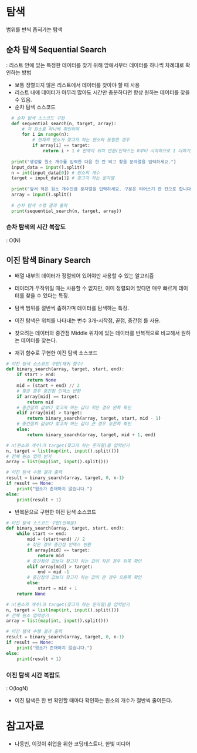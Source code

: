 # 탐색
범위를 반씩 좁혀가는 탐색
## 순차 탐색 Sequential Search
: 리스트 안에 있는 특정한 데이터를 찾기 위해 앞에서부터 데이터를 하나씩 차례대로 확인하는 방법

* 보통 정렬되지 않은 리스트에서 데이터를 찾아야 할 때 사용
* 리스트 내에 데이터가 아무리 많아도 시간만 충분하다면 항상 원하는 데이터를 찾을 수 있음.
* 순차 탐색 소스코드
```python
  # 순차 탐색 소스코드 구현
  def sequential_search(n, target, array):
      # 각 원소를 하나씩 확인하며
      for i in range(n):
          # 현재의 원소가 찾고자 하는 원소와 동일한 경우
          if array[i] == target:
              return i + 1 # 현재의 위치 반환(인덱스는 0부터 시작하므로 1 더하기)
  
  print("생성할 원소 개수를 입력한 다음 한 칸 띄고 찾을 문자열을 입력하세요.")
  input_data = input().split()
  n = int(input_data[0]) # 원소의 개수
  target = input_data[1] # 찾고자 하는 문자열
  
  print("앞서 적은 원소 개수만큼 문자열을 입력하세요. 구분은 띄어쓰기 한 칸으로 합니다.")
  array = input().split()
  
  # 순차 탐색 수행 결과 출력
  print(sequential_search(n, target, array))
```

### 순차 탐색의 시간 복잡도
: O(N)

## 이진 탐색 Binary Search
* 배열 내부의 데이터가 정렬되어 있어야만 사용할 수 있는 알고리즘
* 데이터가 무작위일 때는 사용할 수 없지만, 이미 정렬되어 있다면 매우 빠르게 데이터를 찾을 수 있다는 특징.
* 탐색 범위를 절반씩 좁혀가며 데이터를 탐색하는 특징.
* 이진 탐색은 위치를 나타내는 변수 3개-시작점, 끝점, 중간점 를 사용. 
* 찾으려는 데이터와 중간점 Middle 위치에 있는 데이터를 반복적으로 비교해서 원하는 데이터를 찾는다.

* 재귀 함수로 구현한 이진 탐색 소스코드
```python
# 이진 탐색 소스코드 구현(재귀 함수)
def binary_search(array, target, start, end):
    if start > end:
        return None
    mid = (start + end) // 2
    # 찾은 경우 중간점 인덱스 반환
    if array[mid] == target:
        return mid
    # 중간점의 값보다 찾고자 하는 값이 작은 경우 왼쪽 확인
    elif array[mid] > target:
        return binary_search(array, target, start, mid - 1)
    # 중간점의 값보다 찾고자 하는 값이 큰 경우 오른쪽 확인
    else:
        return binary_search(array, target, mid + 1, end)

# n(원소의 개수)가 target(찾고자 하는 문자열)을 입력받기
n, target = list(map(int, input().split()))
# 전체 원소 입력 받기
array = list(map(int, input().split()))

# 이진 탐색 수행 결과 출력
result = binary_search(array, target, 0, n-1)
if result == None:
    print("원소가 존재하지 않습니다.")
else:
    print(result + 1)
```

* 반복문으로 구현한 이진 탐색 소스코드
```python
# 이진 탐색 소스코드 구현(반복문)
def binary_search(array, target, start, end):
    while start <= end:
        mid = (start+end) // 2
        # 찾은 경우 중간점 인덱스 반환
        if array[mid] == target:
            return mid
        # 중간점의 값보다 찾고자 하는 값이 작은 경우 왼쪽 확인
        elif array[mid] > target:
            end = mid -1
        # 중간점의 값보다 찾고자 하는 값이 큰 경우 오른쪽 확인
        else:
            start = mid + 1
    return None

# n(원소의 개수)과 target(찾고자 하는 문자열)을 입력받기
n, target = list(map(int, input().split()))
# 전체 원소 입력받기
array = list(map(int, input().split()))

# 이진 탬색 수행 결과 출력
result = binary_search(array, target, 0, n-1)
if result == None:
    print("원소가 존재하지 않습니다.")
else:
    print(result + 1)
```

### 이진 탐색 시간 복잡도
: O(logN)
* 이진 탐색은 한 번 확인할 때마다 확인하는 원소의 개수가 절반씩 줄어든다.

# 참고자료
* 나동빈, 이것이 취업을 위한 코딩테스트다, 한빛 미디어